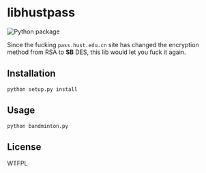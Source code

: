 # libhustpass

![Python package](https://github.com/naivekun/libhustpass/workflows/Python%20package/badge.svg?branch=master)


Since the fucking `pass.hust.edu.cn` site has changed the encryption method from RSA to **SB** DES, this lib would let you fuck it again.

## Installation

```
python setup.py install
```

## Usage

```
python bandminton.py
```

## License

WTFPL

